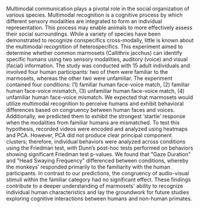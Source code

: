 Multimodal communication plays a pivotal role in the social organization of various species. 
Multimodal recognition is a cognitive process by which different sensory modalities are integrated to form an individual representation. This process may enable animals to more effectively assess their social surroundings. While a variety of species have been demonstrated to recognize conspecifics cross-modally, little is known about the multimodal recognition of heterospecifics.
This experiment aimed to determine whether common marmosets (Callithrix jacchus) can identify specific humans using two sensory modalities, auditory (voice) and visual (facial) information. The study was conducted with 15 adult individuals and involved four human participants: two of them were familiar to the marmosets, whereas the other two were unfamiliar. The experiment contained four conditions: (1) familiar human face-voice match, (2) familiar human face-voice mismatch, (3) unfamiliar human face-voice match, (4) unfamiliar human face-voice mismatch.
We expected that marmosets would utilize multimodal recognition to perceive humans and exhibit behavioral differences based on congruency between human faces and voices. Additionally, we predicted them to exhibit the strongest ‘startle’ response when the modalities from familiar humans are mismatched. To test this hypothesis, recorded videos were encoded and analyzed using heatmaps and PCA. However, PCA did not produce clear principal component clusters; therefore, individual behaviors were analyzed across conditions using the Friedman test, with Dunn’s post-hoc tests performed on behaviors showing significant Friedman test p-values. We found that "Gaze Duration" and "Head Swaying Frequency" differenced between conditions, whereby the monkeys’ responded primarily to the familiarity with the human participants. In contrast to our predictions, the congruency of audio-visual stimuli within the familiar category had no significant effect.
These findings contribute to a deeper understanding of marmosets' ability to recognize individual human characteristics and lay the groundwork for future studies exploring cognitive interactions between humans and non-human primates.
